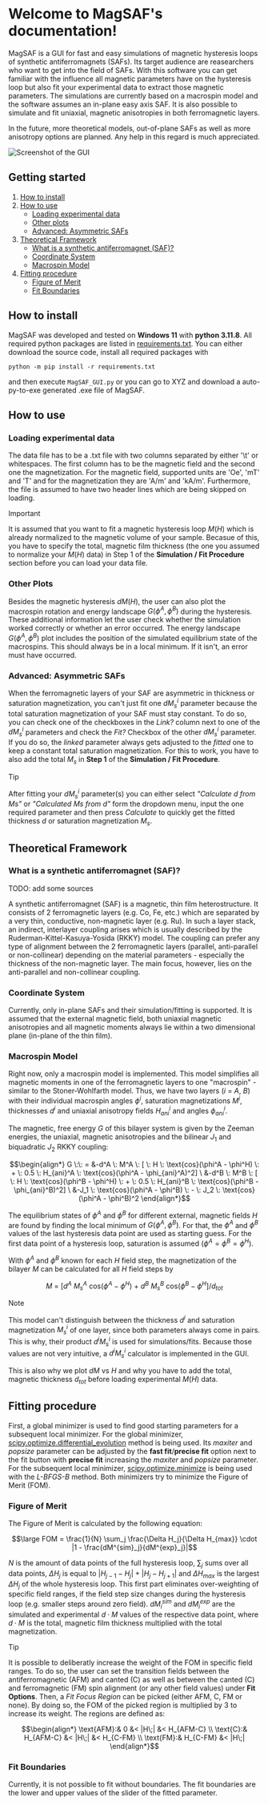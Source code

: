 # Welcome to MagSAF's documentation!

MagSAF is a GUI for fast and easy simulations of magnetic hysteresis loops of synthetic antiferromagnets (SAFs). Its target audience are reasearchers who want to get into the field of SAFs. With this software you can get familiar with the influence all magnetic parameters have on the hysteresis loop but also fit your experimental data to extract those magnetic parameters. The simulations are currently based on a macrospin model and the software assumes an in-plane easy axis SAF. It is also possible to simulate and fit uniaxial, magnetic anisotropies in both ferromagnetic layers.

In the future, more theoretical models, out-of-plane SAFs as well as more anisotropy options are planned. Any help in this regard is much appreciated.

![Screenshot of the GUI](assets/gui_screenshot.png)

## Getting started
1. [How to install](#how-to-install)
2. [How to use](#how-to-use)
   - [Loading experimental data](#loading-experimental-data)
   - [Other plots](#other-plots)
   - [Advanced: Asymmetric SAFs](#advanced-asymmetric-safs)
3. [Theoretical Framework](#theoretical-framework)
   - [What is a synthetic antiferromagnet (SAF)?](#what-is-a-synthetic-antiferromagnet-saf)
   - [Coordinate System](#coordinate-system)
   - [Macrospin Model](#macrospin-model)
4. [Fitting procedure](#fitting-procedure)
   - [Figure of Merit](#figure-of-merit)
   - [Fit Boundaries](#fit-boundaries)

## How to install

MagSAF was developed and tested on **Windows 11** with **python 3.11.8**. All required python packages are listed in [requirements.txt](requirements.txt). You can either download the source code, install all required packages with
```
python -m pip install -r requirements.txt
```
and then execute `MagSAF_GUI.py` or you can go to XYZ and download a auto-py-to-exe generated .exe file of MagSAF.

## How to use 

### Loading experimental data

The data file has to be a .txt file with two columns separated by either '\t' or whitespaces. The first column has to be the magnetic field and the second one the magnetization. For the magnetic field, supported units are 'Oe', 'mT' and 'T' and for the magnetization they are 'A/m' and 'kA/m'. Furthermore, the file is assumed to have two header lines which are being skipped on loading.

> [!IMPORTANT]
> It is assumed that you want to fit a magnetic hysteresis loop $M(H)$ which is already normalized to the magnetic volume of your sample. Becasue of this, you have to specify the total, magnetic film thickness (the one you assumed to normalize your $M(H)$ data) in Step 1 of the **Simulation / Fit Procedure** section before you can load your data file.

### Other Plots

Besides the magnetic hysteresis $dM(H)$, the user can also plot the macrospin rotation and energy landscape $G(\phi^A, \phi^B)$ during the hysteresis. These additional information let the user check whether the simulation worked correctly or whether an error occurred. The energy landscape $G(\phi^A, \phi^B)$ plot includes the position of the simulated equilibrium state of the macrospins. This should always be in a local minimum. If it isn't, an error must have occurred.

### Advanced: Asymmetric SAFs

When the ferromagnetic layers of your SAF are asymmetric in thickness or saturation magnetization, you can't just fit one $dM^i_s$ parameter because the total saturation magnetization of your SAF must stay constant. To do so, you can check one of the checkboxes in the *Link?* column next to one of the $dM^i_s$ parameters and check the *Fit?* Checkbox of the other $dM^i_s$ parameter. If you do so, the *linked* parameter always gets adjusted to the *fitted* one to keep a constant total saturation magnetization. For this to work, you have to also add the total $M_s$ in **Step 1** of the **Simulation / Fit Procedure**.

> [!TIP]
> After fitting your $dM^i_s$ parameter(s) you can either select *"Calculate d from Ms"* or *"Calculated Ms from d"* form the dropdown menu, input the one required parameter and then press *Calculate* to quickly get the fitted thickness $d$ or saturation magnetization $M_s$.

## Theoretical Framework

### What is a synthetic antiferromagnet (SAF)?

TODO: add some sources

A synthetic antiferromagnet (SAF) is a magnetic, thin film heterostructure. It consists of 2 ferromagnetic layers (e.g. Co, Fe, etc.) which are separated by a very thin, conductive, non-magnetic layer (e.g. Ru). In such a layer stack, an indirect, interlayer coupling arises which is usually described by the Ruderman-Kittel-Kasuya-Yosida (RKKY) model. The coupling can prefer any type of alignment between the 2 ferromagnetic layers (parallel, anti-parallel or non-collinear) depending on the material parameters - especially the thickness of the non-magnetic layer. The main focus, however, lies on the anti-parallel and non-collinear coupling.

### Coordinate System

Currently, only in-plane SAFs and their simulation/fitting is supported. It is assumed that the external magnetic field, both uniaxial magnetic anisotropies and all magnetic moments always lie within a two dimensional plane (in-plane of the thin film).

### Macrospin Model

Right now, only a macrospin model is implemented. This model simplifies all magnetic moments in one of the ferromagnetic layers to one "macrospin" - similar to the Stoner-Wohlfarth model. Thus, we have two layers ($i$ = $A$, $B$) with their individual macrospin angles $\phi^i$, saturation magnetizations $M^i$, thicknesses $d^i$ and uniaxial anisotropy fields $H_{ani}^i$ and angles $\phi_{ani}^i$.

The magnetic, free energy $G$ of this bilayer system is given by the Zeeman energies, the uniaxial, magnetic anisotropies and the bilinear $J_1$ and biquadratic $J_2$ RKKY coupling:
```math
\begin{align*}
G \:\: = &-d^A \: M^A \: [ \: H \: \text{cos}(\phi^A - \phi^H) \: + \: 0.5 \: H_{ani}^A \: \text{cos}(\phi^A - \phi_{ani}^A)^2] \
&-d^B \: M^B \: [ \: H \: \text{cos}(\phi^B - \phi^H) \: + \: 0.5 \: H_{ani}^B \: \text{cos}(\phi^B - \phi_{ani}^B)^2] \
&-J_1 \: \text{cos}(\phi^A - \phi^B) \: - \: J_2 \: \text{cos}(\phi^A - \phi^B)^2
\end{align*}
```

The equilibrium states of $\phi^A$ and $\phi^B$ for different external, magnetic fields $H$ are found by finding the local minimum of $G(\phi^A, \phi^B)$. For that, the $\phi^A$ and $\phi^B$ values of the last hysteresis data point are used as starting guess. For the first data point of a hysteresis loop, saturation is assumed ($\phi^A = \phi^B = \phi^H$).

With $\phi^A$ and $\phi^B$ known for each $H$ field step, the magnetization of the bilayer $M$ can be calculated for all $H$ field steps by
```math
M \: = \: [d^A \: M_s^A \: \text{cos}(\phi^A - \phi^H) \: + \: d^B \: M_s^B \: \text{cos}(\phi^B - \phi^H]/d_{tot}
```

> [!NOTE]
> This model can't distinguish between the thickness $d^i$ and saturation magnetization $M_s^i$ of one layer, since both parameters always come in pairs. This is why, their product $d^i M_s^i$ is used for simulations/fits. Because those values are not very intuitive, a $d^i M_s^i$ calculator is implemented in the GUI.
>
> This is also why we plot $d M$ vs $H$ and why you have to add the total, magnetic thickness $d_{tot}$ before loading experimental $M(H)$ data.

## Fitting procedure

First, a global minimizer is used to find good starting parameters for a subsequent local minimizer. For the global minimizer, [scipy.optimize.differential_evolution](https://docs.scipy.org/doc/scipy-1.15.0/reference/generated/scipy.optimize.differential_evolution.html) method is being used. Its *maxiter* and *popsize* parameter can be adjusted by the **fast fit**/**precise fit** option next to the fit button with **precise fit** increasing the *maxiter* and *popsize* parameter. For the subsequent local minimizer, [scipy.optimize.minimize](https://docs.scipy.org/doc/scipy-1.15.0/reference/generated/scipy.optimize.minimize.html) is being used with the *L-BFGS-B* method. Both minimizers try to minimize the Figure of Merit (FOM).

### Figure of Merit

The Figure of Merit is calculated by the following equation:

$$\large FOM = \frac{1}{N} \sum_j \frac{\Delta H_j}{\Delta H_{max}} \cdot |1 - \frac{dM^{sim}_j}{dM^{exp}_j}|$$

$N$ is the amount of data points of the full hysteresis loop, $\sum_j$ sums over all data points, $\Delta H_{j}$ is equal to $|H_{j-1} - H_j| + |H_j - H_{j+1}|$ and $\Delta H_{max}$ is the largest $\Delta H_{j}$ of the whole hysteresis loop. This first part eliminates over-weighting of specific field ranges, if the field step size changes during the hysteresis loop (e.g. smaller steps around zero field). $dM^{sim}_i$ and $dM^{exp}_i$ are the simulated and experimental $d \cdot M$ values of the respective data point, where $d \cdot M$ is the total, magnetic film thickness multiplied with the total magnetization.

> [!TIP]
> It is possible to deliberatly increase the weight of the FOM in specific field ranges. To do so, the user can set the transition fields between the antiferromagnetic (AFM) and canted (C) as well as between the canted (C) and ferromagnetic (FM) spin alignment (or any other field values) under **Fit Options**. Then, a *Fit Focus Region* can be picked (either AFM, C, FM or none). By doing so, the FOM of the picked region is multiplied by 3 to increase its weight. The regions are defined as:
> ```math
> \begin{align*}
> \text{AFM}:& 0 &< |H\;| &< H_{AFM-C} \\
> \text{C}:& H_{AFM-C} &< |H\;| &< H_{C-FM} \\
> \text{FM}:& H_{C-FM} &< |H\;|
> \end{align*}
> ```

### Fit Boundaries

Currently, it is not possible to fit without boundaries. The fit boundaries are the lower and upper values of the slider of the fitted parameter.

